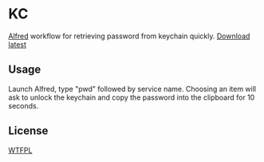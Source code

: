 KC
==

[Alfred](https://www.alfredapp.com/) workflow for retrieving password from keychain quickly.
[Download latest](https://github.com/v-yarotsky/kc/releases/latest)

## Usage

Launch Alfred, type "pwd" followed by service name.
Choosing an item will ask to unlock the keychain and copy the password into the clipboard for 10 seconds.

## License

[WTFPL](https://github.com/v-yarotsky/kc/blob/master/LICENSE.txt?raw=true)
